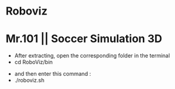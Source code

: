 # Roboviz 
# Mr.101 || Soccer Simulation 3D
+ After extracting, open the corresponding folder in the terminal 
+ cd RoboViz/bin
- and then enter this command :
- ./roboviz.sh
